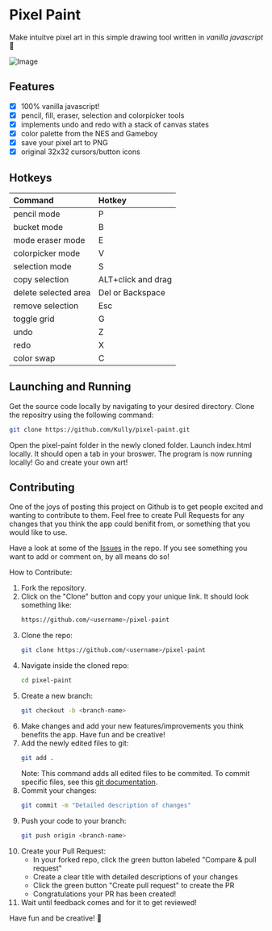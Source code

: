 # Pixel Paint

Make intuitve pixel art in this simple drawing tool written in _vanilla javascript_ :cake:

![Image](gif/selectionCopy.gif)

## Features
- [x] 100% vanilla javascript!
- [x] pencil, fill, eraser, selection and colorpicker tools
- [x] implements undo and redo with a stack of canvas states
- [x] color palette from the NES and Gameboy
- [x] save your pixel art to PNG
- [x] original 32x32 cursors/button icons

## Hotkeys

| Command          | Hotkey              |
| :--------------- | :------------------ |
| pencil mode      | P                   |
| bucket mode      | B                   |
| mode eraser mode | E                   |
| colorpicker mode | V                   |
| selection mode   | S                   |
| copy selection   | ALT+click and drag  |
| delete selected area | Del or Backspace| 
| remove selection | Esc                 |
| toggle grid      | G                   |
| undo             | Z                   |
| redo             | X                   |
| color swap       | C                   |


## Launching and Running
Get the source code locally by navigating to your desired directory.
Clone the repositry using the following command:
```bash
git clone https://github.com/Kully/pixel-paint.git
```
Open the pixel-paint folder in the newly cloned folder.
Launch index.html locally. It should open a tab in your broswer.
The program is now running locally! Go and create your own art!


## Contributing

One of the joys of posting this project on Github is to get people excited and wanting to contribute to them. Feel free to create Pull Requests for any changes that you think the app could benifit from, or something that you would like to use.

Have a look at some of the [Issues](https://github.com/Kully/pixel-paint/issues) in the repo. If you see something you want to add or comment on, by all means do so!

How to Contribute:
1. Fork the repository.
2. Click on the "Clone" button and copy your unique link. It should look something like:
    ```bash
    https://github.com/<username>/pixel-paint
    ```
3. Clone the repo:
    ``` bash
    git clone https://github.com/<username>/pixel-paint
    ```
4. Navigate inside the cloned repo:
    ```bash
    cd pixel-paint
    ```
4. Create a new branch:
    ```bash
    git checkout -b <branch-name>
    ```
5. Make changes and add your new features/improvements you think benefits the app. Have fun and be creative!
6. Add the newly edited files to git:
    ```bash
    git add .
    ```
    Note: This command adds all edited files to be commited. To commit specific files, see this [git documentation](https://git-scm.com/docs/git-add).
7. Commit your changes:
    ```bash
    git commit -m "Detailed description of changes"
    ```
8. Push your code to your branch:
    ```bash
    git push origin <branch-name>
    ```
9. Create your Pull Request:
    - In your forked repo, click the green button labeled "Compare & pull request"
    - Create a clear title with detailed descriptions of your changes
    - Click the green button "Create pull request" to create the PR
    - Congratulations your PR has been created!
10. Wait until feedback comes and for it to get reviewed!

Have fun and be creative! :art:
